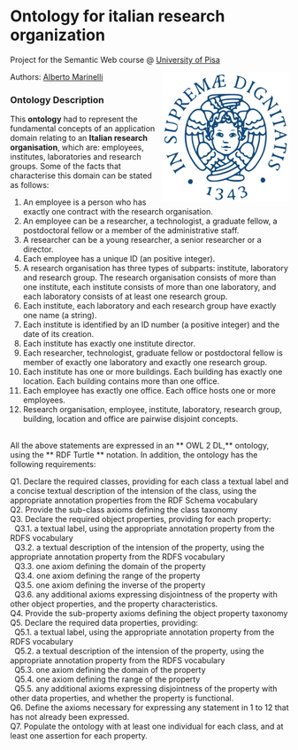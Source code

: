 # Ontology for italian research organization

Project for the Semantic Web course @ [University of Pisa](https://www.unipi.it/index.php/english)

<img src="imgs/unipi_logo.png" align="right" alt="Unipi logo">

Authors: [Alberto Marinelli](https://github.com/AlbertoMarinelli)


### Ontology Description
This **ontology** had to represent the fundamental concepts of an application domain relating to an **Italian research organisation**, which are: employees, institutes, laboratories and research groups. Some of the facts that characterise this domain can be stated as follows:
1. An employee is a person who has exactly one contract with the research organisation.
2. An employee can be a researcher, a technologist, a graduate fellow, a postdoctoral fellow or a member of the administrative staff.
3. A researcher can be a young researcher, a senior researcher or a director.
4. Each employee has a unique ID (an positive integer).
5. A research organisation has three types of subparts: institute, laboratory and research group. The research organisation consists of more than one institute, each institute consists of more than one laboratory, and each laboratory consists of at least one research group.
6. Each institute, each laboratory and each research group have exactly one name (a string).
7. Each institute is identified by an ID number (a positive integer) and the date of its creation.
8. Each institute has exactly one institute director.
9. Each researcher, technologist, graduate fellow or postdoctoral fellow is member of exactly one laboratory and exactly one research group.
10. Each institute has one or more buildings. Each building has exactly one location. Each building contains more than one office.
11. Each employee has exactly one office. Each office hosts one or more employees.
12. Research organisation, employee, institute, laboratory, research group, building, location and office are pairwise disjoint concepts.
<br>
All the above statements are expressed in an ** OWL 2 DL,** ontology, using the ** RDF Turtle ** notation.
In addition, the ontology has the following requirements:<br>

Q1. Declare the required classes, providing for each class a textual label and a concise textual description of the intension of the class, using the appropriate annotation properties from the RDF Schema vocabulary<br>
Q2. Provide the sub-class axioms defining the class taxonomy<br>
Q3. Declare the required object properties, providing for each property:<br>
  &nbsp; Q3.1. a textual label, using the appropriate annotation property from the RDFS vocabulary<br>
  &nbsp; Q3.2. a textual description of the intension of the property, using the appropriate annotation property from the RDFS vocabulary<br>
  &nbsp; Q3.3. one axiom defining the domain of the property<br>
  &nbsp; Q3.4. one axiom defining the range of the property<br>
  &nbsp; Q3.5. one axiom defining the inverse of the property<br>
  &nbsp; Q3.6. any additional axioms expressing disjointness of the property with other object properties, and the property characteristics.<br>
Q4. Provide the sub-property axioms defining the object property taxonomy<br>
Q5. Declare the required data properties, providing:<br>
  &nbsp; Q5.1. a textual label, using the appropriate annotation property from the RDFS vocabulary<br>
  &nbsp; Q5.2. a textual description of the intension of the property, using the appropriate annotation property from the RDFS vocabulary<br>
  &nbsp; Q5.3. one axiom defining the domain of the property<br>
  &nbsp; Q5.4. one axiom defining the range of the property<br>
  &nbsp; Q5.5. any additional axioms expressing disjointness of the property with other data properties, and whether the property is functional.<br>
Q6. Define the axioms necessary for expressing any statement in 1 to 12 that has not already been expressed.<br>
Q7. Populate the ontology with at least one individual for each class, and at least one assertion for each property.<br>
